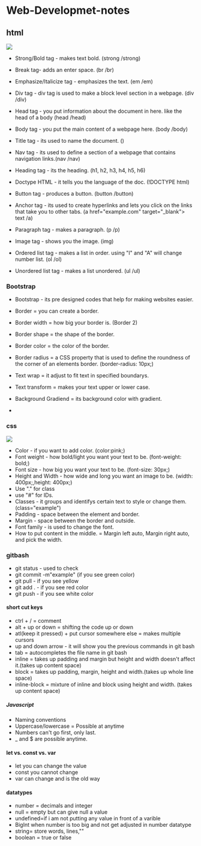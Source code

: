 # Web-Developmet-notes
## html
 <img src="https://upload.wikimedia.org/wikipedia/commons/thumb/6/61/HTML5_logo_and_wordmark.svg/640px-HTML5_logo_and_wordmark.svg.png">
 
* Strong/Bold tag - makes text bold. (strong /strong)

* Break tag- adds an enter space. (br /br)

* Emphasize/Italicize tag - emphasizes the text. (em /em)

* Div tag - div tag is used to make a block level section in a webpage. (div /div)

* Head tag - you put information about the document in here. like the head of a body (head /head)

* Body tag - you put the main content of a webpage here.  (body /body)

* Title tag - its used to name the document. (<title>example</title>)

* Nav tag - its used to define a section of a webpage that contains navigation links.(nav /nav)

* Heading tag - its the heading. (h1, h2, h3, h4, h5, h6)

* Doctype HTML - it tells you the language of the doc. (!DOCTYPE html)

* Button tag - produces a button. (button /button)

* Anchor tag - its used to create hyperlinks and lets you click on the links that take you to other tabs. (a href="example.com" target="_blank"> text /a)

* Paragraph tag - makes a paragraph. (p /p)

* Image tag - shows you the image. (img)

* Ordered list tag - makes a list in order. using "I" and "A" will change number list. (ol /ol)

* Unordered list tag - makes a list unordered. (ul /ul)

### Bootstrap

* Bootstrap - its pre designed codes that help for making websites easier.

* Border = you can create a border. 

* Border width = how big your border is. (Border 2)

* Border shape = the shape of the border.

* Border color = the color of the border.

* Border radius = a CSS property that is used to define the roundness of the corner of an elements border. (border-radius: 10px;)

* Text wrap = it adjust to fit text in specified boundarys.

* Text transform = makes your text upper or lower case.

* Background Gradiend = its background color with gradient.

*


### css

<img src="https://cdn.freebiesupply.com/logos/large/2x/css3-logo-png-transparent.png">

* Color - if you want to add color. (color:pink;)
* Font weight - how bold/light you want your text to be. (font-weight: bold;)
* Font size - how big you want your text to be. (font-size: 30px;)
* Height and Width - how wide and long you want an image to be. (width: 400px;,height: 400px;)
* Use "." for class
* use "#" for IDs.
* Classes - it groups and identifys certain text to style or change them. (class="example")
* Padding - space between the element and border.
* Margin - space between the border and outside.
* Font family - is used to change the font.
* How to put content in the middle. = Margin left auto, Margin right auto, and pick the width.
### gitbash
* git status - used to check
* git commit -m"example" (if you see green color)
* git pull - if you see yellow
* git add . - if you see red color
* git push - if you see white color
#### short cut keys
* ctrl + / = comment
* alt + up or down = shifting the code up or down
* atl(keep it pressed) + put cursor somewhere else = makes multiple cursors
* up and down arrow - it will show you the previous commands in git bash
* tab = autocompletes the file name in git bash
* inline = takes up padding and margin but height and width doesn't affect it.(takes up content space)
* block = takes up padding, margin, height and width.(takes up whole line space)
* inline-block = mixture of inline and block using height and width. (takes up content space)

##### Javascript
* Naming conventions
* Uppercase/lowercase = Possible at anytime
* Numbers can't go first, only last.
* _ and $ are possible anytime.
#### let vs. const vs. var
* let you can change the value
* const you cannot change
* var can change and is the old way
#### datatypes
* number = decimals and integer
* null = empty but can give null a value
* undefined=if i am not putting any value in front of a varible
* BigInt when number is too big and not get adjusted in number datatype
* string= store words, lines,""
* boolean = true or false